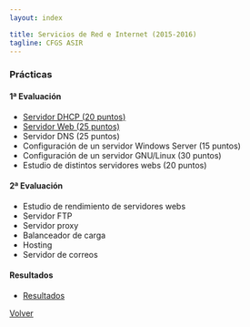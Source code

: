 ```yaml
---
layout: index

title: Servicios de Red e Internet (2015-2016)
tagline: CFGS ASIR
---
```


### Prácticas

#### 1ª Evaluación

* [Servidor DHCP (20 puntos)](dhcp)
* [Servidor Web (25 puntos)](web)
* Servidor DNS (25 puntos)
* Configuración de un servidor Windows Server (15 puntos)
* Configuración de un servidor GNU/Linux (30 puntos)
* Estudio de distintos servidores webs (20 puntos)

#### 2ª Evaluación

* Estudio de rendimiento de servidores webs
* Servidor FTP
* Servidor proxy
* Balanceador de carga
* Hosting
* Servidor de correos

#### Resultados

* [Resultados](https://docs.google.com/spreadsheets/d/1givlUhCq7JFoGeU6_wqAmxR1rflYt2UtwaKzjEglVfc/pubhtml#)

[Volver](http://josedom24.github.io/mod/)
